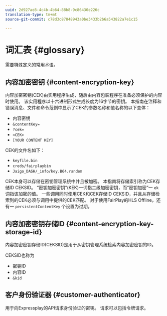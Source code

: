 ```yaml
---
uuid: 2d927ae8-4c4b-4b64-88b8-9c86430e226c
translation-type: tm+mt
source-git-commit: c78d3c87848943a0be3433b2b6a543822a7e1c15

---
```



# 词汇表 {#glossary}

需要特殊定义的常用术语。

## 内容加密密钥 {#content-encryption-key}

内容加密密钥(CEK)由实用程序生成，随后由内容包装程序在准备必须保护的内容时使用。
该实用程序以十六进制形式生成长度为16字节的密钥。
本指南在注释和错误消息、文件和命令范例中显示了CEK的参数名称和值名称的以下变体：

* 内容密钥
* `&contentKey=`
* `?cek=`
* `<CEK>`
* `[YOUR CONTENT KEY]`

CEK的文件名如下：

* `keyfile.bin`
* `creds/fairplaybin`
* `Jaigo_DASH/_info/key.B64.random`

CEK本身可以存储在密钥管理系统中并且被加密。 本指南将存储索引称为CEK存储ID CEKSID。 “密钥加密密钥”(KEK)一词指二级加密密钥，而“密钥加密”一 `ek` 词指该加密的值。
一些调用同时使用CEK和CEK存储ID CEKSID，并且从存储检索到的CEK必须与调用中提供的CEK匹配。
对于使用FairPlay的HLS Offline，还有一 `persistentContentKey` 个设置为过期。

## 内容加密密钥存储ID {#content-encryption-key-storage-id}

内容加密密钥存储ID(CEKSID)是用于从密钥管理系统检索内容加密密钥的ID。

CEKSID也称为
* 密钥ID
* 内容ID
* `&kid`

## 客户身份验证器 {#customer-authenticator}

用于向Expressplay的API请求身份验证的密钥。 请求可以包括令牌请求。